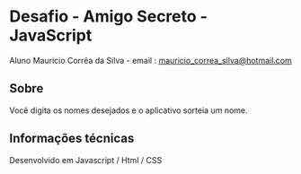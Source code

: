 # Desafio - Amigo Secreto - JavaScript

Aluno Mauricio Corrêa da Silva - email : mauricio_correa_silva@hotmail.com

## Sobre

Você digita os nomes desejados e o aplicativo sorteia um nome.

## Informações técnicas

Desenvolvido em Javascript / Html / CSS


